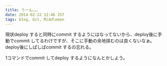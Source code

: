 ```yaml
---
title: うーん。。。
date: 2014-02-22 12:46 JST
tags: blog, Git, Middleman
---
```


現状deploy すると同時にcommit するようにはなってないから、deploy後に手動でcommit してるわけですが、そこに手動の余地挟むのは良くないなぁ。
deploy後にしばしばcommit するの忘れる。

1コマンドでcommit してdeploy するようになんとかしよう。

